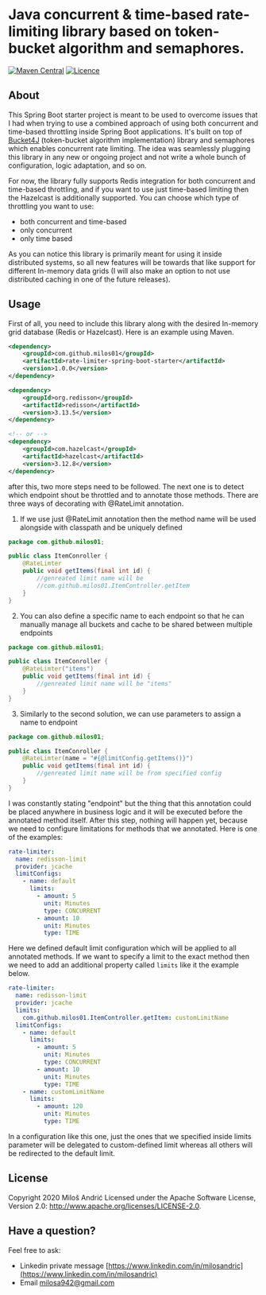 

# Java concurrent & time-based rate-limiting library based on token-bucket algorithm and  semaphores.
[![Maven Central](https://maven-badges.herokuapp.com/maven-central/com.github.milos01/rate-limiter-spring-boot-starter/badge.svg)](https://maven-badges.herokuapp.com/maven-central/com.github.milos01/rate-limiter-spring-boot-starter)
[![Licence](https://img.shields.io/hexpm/l/plug.svg)](https://github.com/milos01/rate-limter-spring-boot-starter/blob/main/LICENSE)
## About
This Spring Boot starter project is meant to be used to overcome issues that I had when trying to use a combined approach of using both concurrent and time-based throttling inside Spring Boot applications. It's built on top of [Bucket4J](https://github.com/vladimir-bukhtoyarov/bucket4j)  (token-bucket algorithm implementation) library and semaphores which enables concurrent rate limiting. The idea was seamlessly plugging this library in any new or ongoing project and not write a whole bunch of configuration, logic adaptation, and so on. 

For now, the library fully supports Redis integration for both concurrent and time-based throttling, and if you want to use just time-based limiting then the Hazelcast is additionally supported. You can choose which type of throttling you want to use: 
*  both concurrent and time-based 
*  only concurrent 
*  only time based

As you can notice this library is primarily meant for using it inside distributed systems, so all new features will be towards that like support for different In-memory data grids (I will also make an option to not use distributed caching in one of the future releases).

## Usage
First of all, you need to include this library along with the desired In-memory grid database (Redis or Hazelcast). Here is an example using Maven.

```xml
<dependency>
    <groupId>com.github.milos01</groupId>
    <artifactId>rate-limiter-spring-boot-starter</artifactId>
    <version>1.0.0</version>
</dependency>

<dependency>  
	<groupId>org.redisson</groupId>  
	<artifactId>redisson</artifactId>  
	<version>3.13.5</version>  
</dependency>

<!-- or -->
<dependency>  
	<groupId>com.hazelcast</groupId>  
	<artifactId>hazelcast</artifactId>  
	<version>3.12.8</version>  
</dependency>
``` 
after this, two more steps need to be followed. The next one is to detect which endpoint shout be throttled and to annotate those methods. There are three ways of decorating with @RateLimit annotation.

 1. If we use just @RateLimit annotation then the method name will be used alongside with classpath and be uniquely defined

```java
package com.github.milos01;

public class ItemConroller {
	@RateLimter
	public void getItems(final int id) {
		//genreated limit name will be
		//com.github.milos01.ItemController.getItem
	}
}
```
 2. You can also define a specific name to each endpoint so that he can manually manage all buckets and cache to be shared between multiple endpoints
```java
package com.github.milos01;

public class ItemConroller {
	@RateLimter("items")
	public void getItems(final int id) {
		//genreated limit name will be "items"
	}
}
```
 3. Similarly to the second solution, we can use parameters to assign a name to endpoint
```java
package com.github.milos01;

public class ItemConroller {
	@RateLimter(name = "#{@limitConfig.getItems()}")
	public void getItems(final int id) {
		//genreated limit name will be from specified config 
	}
}
```
I was constantly stating "endpoint" but the thing that this annotation could be placed anywhere in business logic and it will be executed before the annotated method itself. After this step, nothing will happen yet, because we need to configure limitations for methods that we annotated. Here is one of the examples:

```yaml
rate-limiter:  
  name: redisson-limit  
  provider: jcache 
  limitConfigs:  
    - name: default
      limits:  
        - amount: 5  
          unit: Minutes  
          type: CONCURRENT  
        - amount: 10  
          unit: Minutes  
          type: TIME
```
Here we defined default limit configuration which will be applied to all annotated methods. If we want to specify a limit to the exact method then we need to add an additional property called ```limits``` like it the example below.

```yaml
rate-limiter:  
  name: redisson-limit  
  provider: jcache
  limits:
    com.github.milos01.ItemController.getItem: customLimitName 
  limitConfigs:  
    - name: default
      limits:  
        - amount: 5  
          unit: Minutes  
          type: CONCURRENT  
        - amount: 10  
          unit: Minutes  
          type: TIME
    - name: customLimitName
      limits:
        - amount: 120  
          unit: Minutes  
          type: TIME
```
In a configuration like this one, just the ones that we specified inside limits parameter will be delegated to custom-defined limit whereas all others will be redirected to the default limit.
## License
Copyright 2020 Miloš Andrić
Licensed under the Apache Software License, Version 2.0: <http://www.apache.org/licenses/LICENSE-2.0>.

## Have a question?
Feel free to ask:
* Linkedin private message [https://www.linkedin.com/in/milosandric](https://www.linkedin.com/in/milosandric)
* Email milosa942@gmail.com